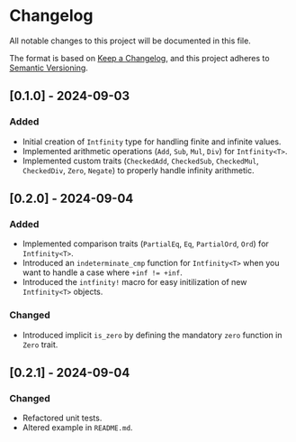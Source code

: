 # Changelog

All notable changes to this project will be documented in this file.

The format is based on [Keep a Changelog](https://keepachangelog.com/en/1.1.0/),
and this project adheres to [Semantic Versioning](https://semver.org/spec/v2.0.0.html).

## [0.1.0] - 2024-09-03
### Added
- Initial creation of `Intfinity` type for handling finite and infinite values.
- Implemented arithmetic operations (`Add`, `Sub`, `Mul`, `Div`) for `Intfinity<T>`.
- Implemented custom traits (`CheckedAdd`, `CheckedSub`, `CheckedMul`, `CheckedDiv`, `Zero`, `Negate`) to properly handle infinity arithmetic.

## [0.2.0] - 2024-09-04
### Added
- Implemented comparison traits (`PartialEq`, `Eq`, `PartialOrd`, `Ord`) for `Intfinity<T>`.
- Introduced an `indeterminate_cmp` function for `Intfinity<T>` when you want to handle a case where `+inf != +inf`.
- Introduced the `intfinity!` macro for easy initilization of new `Intfinity<T>` objects.

### Changed
- Introduced implicit `is_zero` by defining the mandatory `zero` function in `Zero` trait.

## [0.2.1] - 2024-09-04
### Changed
- Refactored unit tests.
- Altered example in `README.md`.